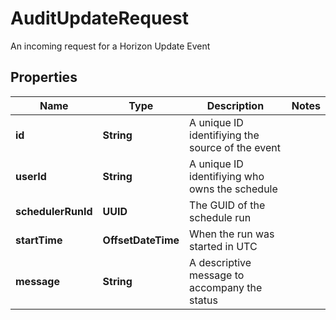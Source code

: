 

# AuditUpdateRequest

An incoming request for a Horizon Update Event

## Properties

| Name | Type | Description | Notes |
|------------ | ------------- | ------------- | -------------|
|**id** | **String** | A unique ID identifiying the source of the event |  |
|**userId** | **String** | A unique ID identifiying who owns the schedule |  |
|**schedulerRunId** | **UUID** | The GUID of the schedule run |  |
|**startTime** | **OffsetDateTime** | When the run was started in UTC |  |
|**message** | **String** | A descriptive message to accompany the status |  |



